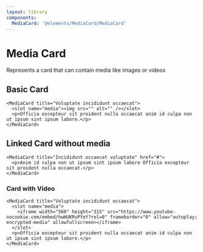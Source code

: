 ```yaml
---
layout: library
components:
  MediaCard: '@elements/MediaCard/MediaCard'
---
```


# Media Card

Represents a card that can contain media like images or videos

## Basic Card

```vue
<MediaCard title="Voluptate incididunt occaecat">
  <slot name="media"><img src="" alt="" /></slot>
  <p>Officia excepteur sit proident nulla occaecat anim id culpa non ut ipsum sint ipsum labore.</p>
</MediaCard>
```

## Linked Card without media

```vue
<MediaCard title="Incididunt occaecat voluptate" href="#">
  <p>Anim id culpa non ut ipsum sint ipsum labore Officia excepteur sit proident nulla occaecat.</p>
</MediaCard>
```

### Card with Video

```vue
<MediaCard title="Voluptate incididunt occaecat">
  <slot name="media">
    <iframe width="560" height="315" src="https://www.youtube-nocookie.com/embed/hwHUKRvPYeY?rel=0" frameborder="0" allow="autoplay; encrypted-media" allowfullscreen></iframe>
  </slot>
  <p>Officia excepteur sit proident nulla occaecat anim id culpa non ut ipsum sint ipsum labore.</p>
</MediaCard>
```
